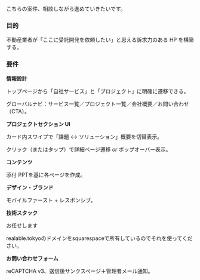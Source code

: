 こちらの案件、相談しながら進めていきたいです。

### 目的

不動産業者が「ここに受託開発を依頼したい」と思える訴求力のある HP を構築する。



### 要件

**情報設計**  

トップページから「自社サービス」と「プロジェクト」に明確に遷移できる。  

グローバルナビ：サービス一覧／プロジェクト一覧／会社概要／お問い合わせ（CTA）。



**プロジェクトセクション UI**  

カード内スワイプで「課題 ↔ ソリューション」概要を切替表示。  

クリック（またはタップ）で詳細ページ遷移 *or* ポップオーバー表示。



**コンテンツ**  

添付 PPTを基に各ページを作成。  



**デザイン・ブランド**  

モバイルファースト + レスポンシブ。  



**技術スタック**  

お任せします

realable.tokyoのドメインをsquarespaceで所有しているのでそれを使ってください。



**お問い合わせフォーム**  

reCAPTCHA v3、送信後サンクスページ＋管理者メール通知。

